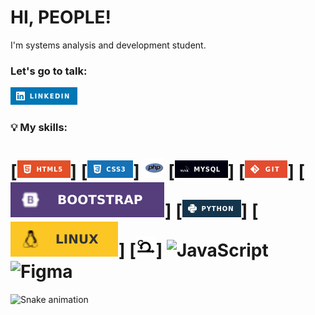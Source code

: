 # HI, PEOPLE!

I'm systems analysis and development student.

### Let's go to talk:
[![image](img/linkedin.png)](https://www.linkedin.com/in/andr%C3%A9-albuquerque-4990091b1/)

### 💡 My skills:

# [![image](img/html5.png)] [![image](img/css3.png)] ![PHP](img/php.png) [![image](img/mysql.png)] [![image](img/git.png)] [![image](img/Bootstrap.svg)] [![image](img/python.png)] [![image](img/linux.svg)] [![image](img/scrum.png)] ![JavaScript](https://img.shields.io/badge/javascript-%23323330.svg?style=for-the-badge&logo=javascript&logoColor=%23F7DF1E) ![Figma](https://img.shields.io/badge/figma-%23F24E1E.svg?style=for-the-badge&logo=figma&logoColor=white) 


![Snake animation](https://github.com/andre-albuquerque01/andre-albuquerque01/blob/output/github-contribution-grid-snake.svg)
